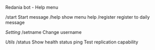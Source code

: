 Redania bot - Help menu

/start              Start message
/help               show menu help
/register           register to daily message

*Setting*
/setname            Change username

*Utils*
/status             Show health status
ping                Test replication capability

